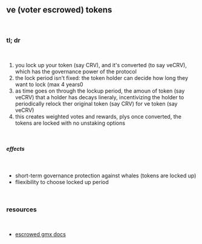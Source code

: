 ## ve (voter escrowed) tokens

<br>


### tl; dr

<br>

1. you lock up your token (say CRV), and it's converted (to say veCRV), which has the governance power of the protocol
2. the lock period isn't fixed: the token holder can decide how long they want to lock (max 4 years0
3. as time goes on through the lockup period, the amoun of token (say veCRV) that a holder has decays lineraly, incentivizing the holder to periodically relock ther original token (say CRV) for ve token (say veCRV)
4. this creates weighted votes and rewards, plys once converted, the tokens are locked with no unstaking options


<br>

##### effects

<br>

* short-term governance protection against whales (tokens are locked up)
* fliexibility to choose locked up period


<br>

### resources

<br>

* [escrowed gmx docs](https://gmxio.gitbook.io/gmx/rewards#vesting)
